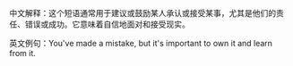 中文解释：这个短语通常用于建议或鼓励某人承认或接受某事，尤其是他们的责任、错误或成功。它意味着自信地面对和接受现实。

英文例句：You've made a mistake, but it's important to own it and learn from it.